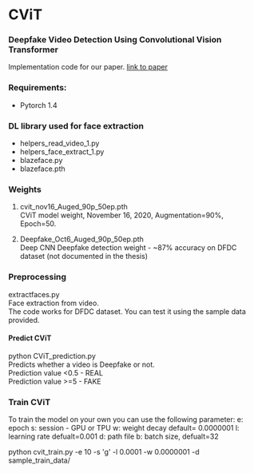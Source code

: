 # CViT
### Deepfake Video Detection Using Convolutional Vision Transformer

Implementation code for our paper. 
[link to paper](https://arxiv.org/abs/2102.11126)

### Requirements:
* Pytorch 1.4

### DL library used for face extraction
   * helpers_read_video_1.py
   * helpers_face_extract_1.py
   * blazeface.py
   * blazeface.pth

### Weights
1. cvit_nov16_Auged_90p_50ep.pth <br/>
   CViT model weight, November 16, 2020, Augmentation=90%, Epoch=50.

2. Deepfake_Oct6_Auged_90p_50ep.pth <br/>
   Deep CNN Deepfake detection weight - ~87% accuracy on DFDC dataset (not documented in the thesis)

### Preprocessing
extractfaces.py<br />
   Face extraction from video. <br /> 
   The code works for DFDC dataset. You can test it using the sample data provided. 

#### Predict CViT 

python CViT_prediction.py <br />
   Predicts whether a video is Deepfake or not.<br />
   Prediction value <0.5 - REAL <br />
   Prediction value >=5  - FAKE


### Train CViT
To train the model on your own you can use the following parameter:
e: epoch
s: session - GPU or TPU
w: weight decay  default= 0.0000001
l: learning rate defualt=0.001
d: path file
b: batch size, defualt=32

python cvit_train.py -e 10 -s 'g' -l 0.0001 -w 0.0000001 -d sample_train_data/

